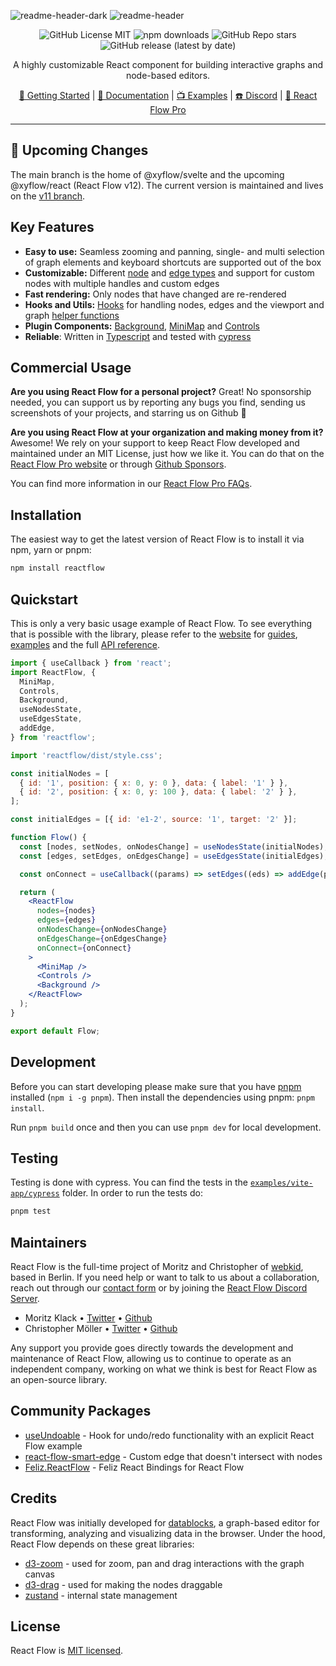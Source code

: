![readme-header-dark](https://user-images.githubusercontent.com/3797215/156384064-08a889d6-73c0-4cbf-8ff3-28dc601d1f5f.svg#gh-dark-mode-only)
![readme-header](https://user-images.githubusercontent.com/3797215/156259138-fb9f59f8-52f2-474a-b78c-6570867e4ead.svg#gh-light-mode-only)

<div align="center">

![GitHub License MIT](https://img.shields.io/github/license/wbkd/react-flow?color=%23ff0072)
![npm downloads](https://img.shields.io/npm/dt/reactflow?color=%23FF0072&label=downloads)
![GitHub Repo stars](https://img.shields.io/github/stars/wbkd/react-flow?color=%23FF0072)
![GitHub release (latest by date)](https://img.shields.io/github/v/release/wbkd/react-flow?color=%23FF0072)

A highly customizable React component for building interactive graphs and node-based editors.

[🚀 Getting Started](https://reactflow.dev/learn/quickstart/) | [📖 Documentation](https://reactflow.dev/learn/api/react-flow) | [📺 Examples](https://reactflow.dev/learn/examples) | [☎️ Discord](https://discord.gg/RVmnytFmGW) | [💎 React Flow Pro](https://pro.reactflow.dev)

</div>

---

## 🚨 Upcoming Changes 

The main branch is the home of @xyflow/svelte and the upcoming @xyflow/react (React Flow v12). The current version is maintained and lives on the [v11 branch](https://github.com/xyflow/xyflow/tree/v11).

## Key Features

- **Easy to use:** Seamless zooming and panning, single- and multi selection of graph elements and keyboard shortcuts are supported out of the box
- **Customizable:** Different [node](https://reactflow.dev/examples) and [edge types](https://reactflow.dev/examples/edges/edge-types) and support for custom nodes with multiple handles and custom edges
- **Fast rendering:** Only nodes that have changed are re-rendered 
- **Hooks and Utils:** [Hooks](https://reactflow.dev/api-reference/hooks) for handling nodes, edges and the viewport and graph [helper functions](https://reactflow.dev/api-reference/utils)
- **Plugin Components:** [Background](https://reactflow.dev/api-reference/components/background), [MiniMap](https://reactflow.dev/api-reference/components/minimap) and [Controls](https://reactflow.dev/api-reference/components/controls)
- **Reliable**: Written in [Typescript](https://www.typescriptlang.org/) and tested with [cypress](https://www.cypress.io/)

## Commercial Usage

**Are you using React Flow for a personal project?** Great! No sponsorship needed, you can support us by reporting any bugs you find, sending us screenshots of your projects, and starring us on Github 🌟

**Are you using React Flow at your organization and making money from it?** Awesome! We rely on your support to keep React Flow developed and maintained under an MIT License, just how we like it. You can do that on the [React Flow Pro website](https://reactflow.dev/pro) or through [Github Sponsors](https://github.com/sponsors/xyflow).

You can find more information in our [React Flow Pro FAQs](https://reactflow.dev/pro).

## Installation

The easiest way to get the latest version of React Flow is to install it via npm, yarn or pnpm:

```bash
npm install reactflow
```

## Quickstart

This is only a very basic usage example of React Flow. To see everything that is possible with the library, please refer to the [website](https://reactflow.dev) for [guides](https://reactflow.dev/learn/customization/custom-nodes), [examples](https://reactflow.dev/examples) and the full [API reference](https://reactflow.dev/api-reference/react-flow).

```jsx
import { useCallback } from 'react';
import ReactFlow, {
  MiniMap,
  Controls,
  Background,
  useNodesState,
  useEdgesState,
  addEdge,
} from 'reactflow';

import 'reactflow/dist/style.css';

const initialNodes = [
  { id: '1', position: { x: 0, y: 0 }, data: { label: '1' } },
  { id: '2', position: { x: 0, y: 100 }, data: { label: '2' } },
];

const initialEdges = [{ id: 'e1-2', source: '1', target: '2' }];

function Flow() {
  const [nodes, setNodes, onNodesChange] = useNodesState(initialNodes);
  const [edges, setEdges, onEdgesChange] = useEdgesState(initialEdges);

  const onConnect = useCallback((params) => setEdges((eds) => addEdge(params, eds)), [setEdges]);

  return (
    <ReactFlow
      nodes={nodes}
      edges={edges}
      onNodesChange={onNodesChange}
      onEdgesChange={onEdgesChange}
      onConnect={onConnect}
    >
      <MiniMap />
      <Controls />
      <Background />
    </ReactFlow>
  );
}

export default Flow;
```

## Development

Before you can start developing please make sure that you have [pnpm](https://pnpm.io/) installed (`npm i -g pnpm`). Then install the dependencies using pnpm: `pnpm install`.

Run `pnpm build` once and then you can use `pnpm dev` for local development.

## Testing

Testing is done with cypress. You can find the tests in the [`examples/vite-app/cypress`](/examples/vite-app/cypress/) folder. In order to run the tests do:

```sh
pnpm test
```

## Maintainers

React Flow is the full-time project of Moritz and Christopher of [webkid](https://webkid.io/), based in Berlin. If you need help or want to talk to us about a collaboration, reach out through our [contact form](https://xyflow.com/contact) or by joining the [React Flow Discord Server](https://discord.gg/Bqt6xrs).

- Moritz Klack • [Twitter](https://twitter.com/moklick) • [Github](https://github.com/moklick)
- Christopher Möller • [Twitter](https://twitter.com/chrtze) • [Github](https://github.com/chrtze)

Any support you provide goes directly towards the development and maintenance of React Flow, allowing us to continue to operate as an independent company, working on what we think is best for React Flow as an open-source library.

## Community Packages

- [useUndoable](https://github.com/xplato/useUndoable) - Hook for undo/redo functionality with an explicit React Flow example
- [react-flow-smart-edge](https://github.com/tisoap/react-flow-smart-edge) - Custom edge that doesn't intersect with nodes
- [Feliz.ReactFlow](https://github.com/tforkmann/Feliz.ReactFlow) - Feliz React Bindings for React Flow

## Credits

React Flow was initially developed for [datablocks](https://datablocks.pro), a graph-based editor for transforming, analyzing and visualizing data in the browser. Under the hood, React Flow depends on these great libraries:

- [d3-zoom](https://github.com/d3/d3-zoom) - used for zoom, pan and drag interactions with the graph canvas
- [d3-drag](https://github.com/d3/d3-drag) - used for making the nodes draggable
- [zustand](https://github.com/pmndrs/zustand) - internal state management

## License

React Flow is [MIT licensed](https://github.com/xyflow/xyflow/blob/v11/LICENSE).
